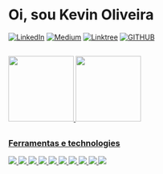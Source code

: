 # Oi, sou Kevin Oliveira
[![LinkedIn](https://img.shields.io/badge/LinkedIn-0077B5?style=for-the-badge&logo=linkedin&logoColor=white/)](https://www.linkedin.com/in/kevinoliveira94/) [![Medium](https://img.shields.io/badge/Medium-12100E?style=for-the-badge&logo=medium&logoColor=white/)](http://medium.com/@KevinOliveira94/) [![Linktree](https://img.shields.io/badge/linktree-39E09B?style=for-the-badge&logo=linktree&logoColor=white)](https://linktr.ee/KevinOliveira94) [![GITHUB](https://img.shields.io/badge/GitHub-100000?style=for-the-badge&logo=github&logoColor=white/)](https://github.com/kevindexter22/)

##
<!-- Commit and Used Languages -->

<div align="left">
  <a href="https://github.com/kevindexter22">
  <img height="130em" src="https://github-readme-stats.vercel.app/api/top-langs/?username=kevindexter22&layout=compact&langs_count=10&theme=dark"/>
  <img height="130em" src="https://github-readme-stats.vercel.app/api?username=kevindexter22&show_icons=true&theme=dark&include_all_commits=true&count_private=true"/>
 </div>
    
##

### Ferramentas e technologies

<div align="left">
<!-- <img src="https://img.shields.io/badge/alacritty-F46D01?style=for-the-badge&logo=alacritty&logoColor=white"/> -->
<img src="https://img.shields.io/badge/Amazon_AWS-FF9900?style=for-the-badge&logo=amazonaws&logoColor=white"/>
<!-- <img src="https://img.shields.io/badge/Cisco-1BA0D7.svg?style=for-the-badge&logo=Cisco&logoColor=white"/> -->
<img src="https://img.shields.io/badge/Debian-A81D33?style=for-the-badge&logo=debian&logoColor=white"/>
<img src="https://img.shields.io/badge/diagrams.net-F08705.svg?style=for-the-badge&logo=diagramsdotnet&logoColor=white"/>
<img src="https://img.shields.io/badge/Docker-2496ED.svg?style=for-the-badge&logo=Docker&logoColor=white"/>
<img src="https://img.shields.io/badge/FFmpeg-007808.svg?style=for-the-badge&logo=FFmpeg&logoColor=white"/>
<!-- <img src="https://img.shields.io/badge/Git-F05032.svg?style=for-the-badge&logo=Git&logoColor=white"/> -->
<!-- <img src="https://img.shields.io/badge/Grafana-F46800.svg?style=for-the-badge&logo=Grafana&logoColor=white"/> -->
<!-- <img src="https://img.shields.io/badge/Huawei-FF0000.svg?style=for-the-badge&logo=Huawei&logoColor=white"/> -->
<!-- <img src="https://img.shields.io/badge/Juniper%20Networks-84B135.svg?style=for-the-badge&logo=Juniper-Networks&logoColor=white"/> -->
<!-- <img src="https://img.shields.io/badge/Kubernetes-326CE5.svg?style=for-the-badge&logo=Kubernetes&logoColor=white"/> -->
<!-- <img src="https://img.shields.io/badge/Mikrotik-293239.svg?style=for-the-badge&logo=Mikrotik&logoColor=white"/> -->
<img src="https://img.shields.io/badge/MySQL-4479A1.svg?style=for-the-badge&logo=MySQL&logoColor=white"/>
<img src="https://img.shields.io/badge/Oracle-F80000?style=for-the-badge&logo=oracle&logoColor=black"/>
<img src="https://img.shields.io/badge/Raspberry%20Pi-A22846?style=for-the-badge&logo=Raspberry%20Pi&logoColor=white"/>
<img src="https://img.shields.io/badge/Shell_Script-121011?style=for-the-badge&logo=gnu-bash&logoColor=white"/>
<!-- <img src="https://img.shields.io/badge/tmux-1BB91F?style=for-the-badge&logo=tmux&logoColor=white"/> -->  
<img src="https://img.shields.io/badge/Ubuntu-E95420?style=for-the-badge&logo=ubuntu&logoColor=white"/>
</div>

##
